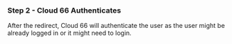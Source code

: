 <!-- post: -->


### Step 2 - Cloud 66 Authenticates

After the redirect, Cloud 66 will authenticate the user as the user might be already logged in or it might need to login. 

